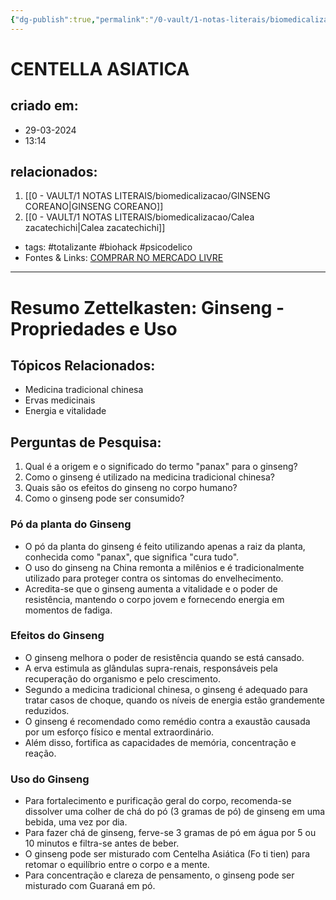 ```yaml
---
{"dg-publish":true,"permalink":"/0-vault/1-notas-literais/biomedicalizacao/centella-asiatica/","tags":["totalizante","biohack","psicodelico"],"dgHomeLink":true,"dgShowLocalGraph":true,"dgShowFileTree":true,"dgEnableSearch":true}
---
```


# CENTELLA ASIATICA

## criado em: 
- 29-03-2024
- 13:14
## relacionados:
1. [[0 - VAULT/1 NOTAS LITERAIS/biomedicalizacao/GINSENG COREANO\|GINSENG COREANO]]
2. [[0 - VAULT/1 NOTAS LITERAIS/biomedicalizacao/Calea zacatechichi\|Calea zacatechichi]]
- tags: #totalizante #biohack #psicodelico 
- Fontes & Links: [COMPRAR NO MERCADO LIVRE](https://produto.mercadolivre.com.br/MLB-1221811351-3-extratos-de-centella-asiatica-60ml-_JM?matt_tool=82557158&matt_word=Default_URL_MLB&matt_source=google&matt_campaign_id=382841304&matt_ad_group_id=1219358881008635&matt_match_type=b&matt_network=s&matt_device=c&matt_creative=&matt_keyword=mercadolivre%20com&matt_ad_position=&matt_ad_type=&matt_merchant_id=&matt_product_id=&matt_product_partition_id=&matt_target_id=dat-2328009713521876:loc-675)
---
# Resumo Zettelkasten: Ginseng - Propriedades e Uso

## Tópicos Relacionados:
- Medicina tradicional chinesa
- Ervas medicinais
- Energia e vitalidade

## Perguntas de Pesquisa:
1. Qual é a origem e o significado do termo "panax" para o ginseng?
2. Como o ginseng é utilizado na medicina tradicional chinesa?
3. Quais são os efeitos do ginseng no corpo humano?
4. Como o ginseng pode ser consumido?

### Pó da planta do Ginseng
- O pó da planta do ginseng é feito utilizando apenas a raiz da planta, conhecida como "panax", que significa "cura tudo".
- O uso do ginseng na China remonta a milênios e é tradicionalmente utilizado para proteger contra os sintomas do envelhecimento.
- Acredita-se que o ginseng aumenta a vitalidade e o poder de resistência, mantendo o corpo jovem e fornecendo energia em momentos de fadiga.

### Efeitos do Ginseng
- O ginseng melhora o poder de resistência quando se está cansado.
- A erva estimula as glândulas supra-renais, responsáveis pela recuperação do organismo e pelo crescimento.
- Segundo a medicina tradicional chinesa, o ginseng é adequado para tratar casos de choque, quando os níveis de energia estão grandemente reduzidos.
- O ginseng é recomendado como remédio contra a exaustão causada por um esforço físico e mental extraordinário.
- Além disso, fortifica as capacidades de memória, concentração e reação.

### Uso do Ginseng
- Para fortalecimento e purificação geral do corpo, recomenda-se dissolver uma colher de chá do pó (3 gramas de pó) de ginseng em uma bebida, uma vez por dia.
- Para fazer chá de ginseng, ferve-se 3 gramas de pó em água por 5 ou 10 minutos e filtra-se antes de beber.
- O ginseng pode ser misturado com Centelha Asiática (Fo ti tien) para retomar o equilíbrio entre o corpo e a mente.
- Para concentração e clareza de pensamento, o ginseng pode ser misturado com Guaraná em pó.